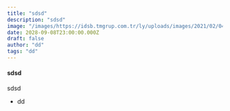 ```yaml
---
title: "sdsd"
description: "sdsd"
image: "/images/https://idsb.tmgrup.com.tr/ly/uploads/images/2021/02/04/90829.jpg"
date: 2028-09-08T23:00:00.000Z
draft: false
author: "dd"
tags: "dd"
---
```


#### sdsd

sdsd



- dd